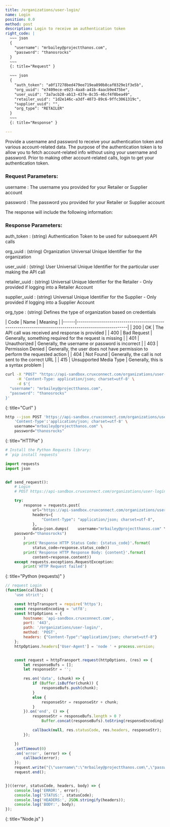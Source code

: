 ```yaml
---
title: /organizations/user-login/
name: Login
position: 0.0
method: post
description: Login to receive an authentication token
right_code: |
  ~~~ json
  {
    "username": "mrbailey@projectthanos.com",
    "password": "thanosrocks"
  }
  ~~~
  {: title="Request" }

  ~~~ json
  {
    "auth_token": "a0f17278bed479ee719ea890b8caf0329e1f3e5b",
    "org_uuid": "e7409ece-e923-4aa8-a41b-4aacb9e475be",
    "user_uuid": "3a7acb28-ab13-437e-8c35-46cf4f0bea49",
    "retailer_uuid": "1d2e146c-a3df-4073-89c6-9ffc3061319c",
    "supplier_uuid": "",
    "org_type": "RETAILER"
  }
  ~~~
  {: title="Response" }

---
```

Provide a username and password to receive your authentication token and various account-related data. The purpose of the authentication token is to allow you to fetch account-related info without using your username and password. Prior to making other account-related calls, login to get your authentication token.

### Request Parameters:

username
: The username you provided for your Retailer or Supplier account

password
: The password you provided for your Retailer or Supplier account

The response will include the following information:

### Response Parameters:

auth_token
: (string) Authentication Token to be used for subsequent API calls

org_uuid
: (string) Organization Universal Unique Identifier for the organization

user_uuid
: (string) User Universal Unique Identifier for the particular user making the API call

retailer_uuid
: (string) Universal Unique Identifier for the Retailer - Only provided if logging into a Retailer Account

supplier_uuid
: (string) Universal Unique Identifier for the Supplier - Only provided if logging into a Supplier Account

org_type
: (string) Defines the type of organization based on credentials

| Code | Name                   | Meaning                                                                      |
|------|-------------------------------------------------------------------------------------------------------|
| 200  | OK                     | The API call was received and response is provided                           |
| 400  | Bad Request            | Generally, something required for the request is missing                     |
| 401  | Unauthorized           | Generally, the username or password is incorrect                             |
| 403  | Permission Denied      | Generally, the user does not have permission to perform the requested action |
| 404  | Not Found              | Generally, the call is not sent to the correct URL                           |
| 415  | Unsupported Media Type | Generally, this is a syntax problem                                          |


~~~ bash
curl -X "POST" "https://api-sandbox.cruxconnect.com/organizations/user-login/" \
     -H 'Content-Type: application/json; charset=utf-8' \
     -d $'{
  "username": "mrbailey@projectthanos.com",
  "password": "thanosrocks"
}'

~~~
{: title="Curl" }

~~~ bash
http --json POST 'https://api-sandbox.cruxconnect.com/organizations/user-login/' \
    'Content-Type':'application/json; charset=utf-8' \
    username="mrbailey@projectthanos.com" \
    password="thanosrocks"

~~~
{: title="HTTPie" }

~~~ python
# Install the Python Requests library:
# `pip install requests`

import requests
import json


def send_request():
    # Login
    # POST https://api-sandbox.cruxconnect.com/organizations/user-login/

    try:
        response = requests.post(
            url="https://api-sandbox.cruxconnect.com/organizations/user-login/",
            headers={
                "Content-Type": "application/json; charset=utf-8",
            },
            data=json.dumps(    username="mrbailey@projectthanos.com" \
    password="thanosrocks")
        )
        print('Response HTTP Status Code: {status_code}'.format(
            status_code=response.status_code))
        print('Response HTTP Response Body: {content}'.format(
            content=response.content))
    except requests.exceptions.RequestException:
        print('HTTP Request failed')

~~~
{: title="Python (requests)" }

~~~ javascript
// request Login
(function(callback) {
    'use strict';

    const httpTransport = require('https');
    const responseEncoding = 'utf8';
    const httpOptions = {
        hostname: 'api-sandbox.cruxconnect.com',
        port: '443',
        path: '/organizations/user-login/',
        method: 'POST',
        headers: {"Content-Type":"application/json; charset=utf-8"}
    };
    httpOptions.headers['User-Agent'] = 'node ' + process.version;


    const request = httpTransport.request(httpOptions, (res) => {
        let responseBufs = [];
        let responseStr = '';

        res.on('data', (chunk) => {
            if (Buffer.isBuffer(chunk)) {
                responseBufs.push(chunk);
            }
            else {
                responseStr = responseStr + chunk;
            }
        }).on('end', () => {
            responseStr = responseBufs.length > 0 ?
                Buffer.concat(responseBufs).toString(responseEncoding) : responseStr;

            callback(null, res.statusCode, res.headers, responseStr);
        });

    })
    .setTimeout(0)
    .on('error', (error) => {
        callback(error);
    });
    request.write("{\"username\":\"mrbailey@projectthanos.com\",\"password\":\"thanosrocks\"}")
    request.end();


})((error, statusCode, headers, body) => {
    console.log('ERROR:', error);
    console.log('STATUS:', statusCode);
    console.log('HEADERS:', JSON.stringify(headers));
    console.log('BODY:', body);
});

~~~
{: title="Node.js" }
